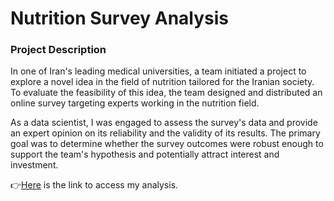 # Nutrition Survey Analysis
### Project Description
In one of Iran's leading medical universities, a team initiated a project to explore a novel idea in the field of nutrition tailored for the Iranian society. To evaluate the feasibility of this idea, the team designed and distributed an online survey targeting experts working in the nutrition field.

As a data scientist, I was engaged to assess the survey's data and provide an expert opinion on its reliability and the validity of its results. The primary goal was to determine whether the survey outcomes were robust enough to support the team's hypothesis and potentially attract interest and investment.

👉[Here](https://github.com/BolandianBolandian/NutritionSurveyAnalysis/blob/main/Survey_Report_Analysis.ipynb) is the link to access my analysis.





